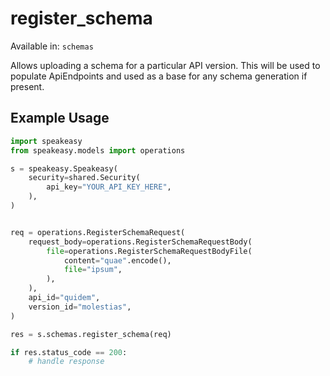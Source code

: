 # register_schema
Available in: `schemas`

Allows uploading a schema for a particular API version.
This will be used to populate ApiEndpoints and used as a base for any schema generation if present.

## Example Usage
```python
import speakeasy
from speakeasy.models import operations

s = speakeasy.Speakeasy(
    security=shared.Security(
        api_key="YOUR_API_KEY_HERE",
    ),
)


req = operations.RegisterSchemaRequest(
    request_body=operations.RegisterSchemaRequestBody(
        file=operations.RegisterSchemaRequestBodyFile(
            content="quae".encode(),
            file="ipsum",
        ),
    ),
    api_id="quidem",
    version_id="molestias",
)

res = s.schemas.register_schema(req)

if res.status_code == 200:
    # handle response
```